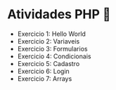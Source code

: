 # Atividades PHP 🤯
* Exercicio 1: Hello World
* Exercicio 2: Variaveis
* Exercicio 3: Formularios
* Exercicio 4: Condicionais
* Exercicio 5: Cadastro
* Exercicio 6: Login
* Exercicio 7: Arrays
